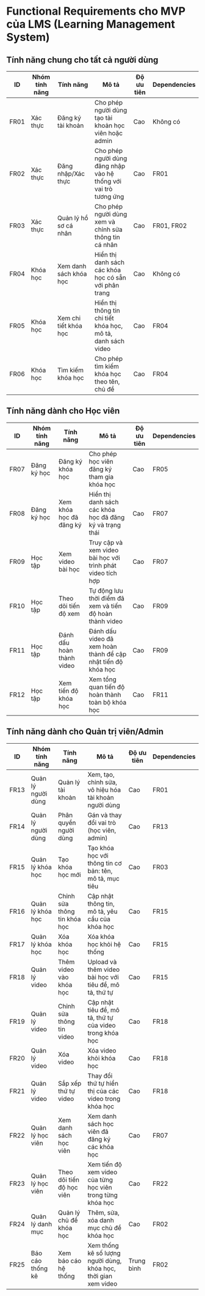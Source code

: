 # Functional Requirements cho MVP của LMS (Learning Management System)

## Tính năng chung cho tất cả người dùng

| ID   | Nhóm tính năng | Tính năng              | Mô tả                                                            | Độ ưu tiên | Dependencies |
| ---- | -------------- | ---------------------- | ---------------------------------------------------------------- | ---------- | ------------ |
| FR01 | Xác thực       | Đăng ký tài khoản      | Cho phép người dùng tạo tài khoản học viên hoặc admin            | Cao        | Không có     |
| FR02 | Xác thực       | Đăng nhập/Xác thực     | Cho phép người dùng đăng nhập vào hệ thống với vai trò tương ứng | Cao        | FR01         |
| FR03 | Xác thực       | Quản lý hồ sơ cá nhân  | Cho phép người dùng xem và chỉnh sửa thông tin cá nhân           | Cao        | FR01, FR02   |
| FR04 | Khóa học       | Xem danh sách khóa học | Hiển thị danh sách các khóa học có sẵn với phân trang            | Cao        | Không có     |
| FR05 | Khóa học       | Xem chi tiết khóa học  | Hiển thị thông tin chi tiết khóa học, mô tả, danh sách video     | Cao        | FR04         |
| FR06 | Khóa học       | Tìm kiếm khóa học      | Cho phép tìm kiếm khóa học theo tên, chủ đề                      | Cao        | FR04         |

## Tính năng dành cho Học viên

| ID   | Nhóm tính năng | Tính năng                 | Mô tả                                                         | Độ ưu tiên | Dependencies |
| ---- | -------------- | ------------------------- | ------------------------------------------------------------- | ---------- | ------------ |
| FR07 | Đăng ký học    | Đăng ký khóa học          | Cho phép học viên đăng ký tham gia khóa học                   | Cao        | FR05         |
| FR08 | Đăng ký học    | Xem khóa học đã đăng ký   | Hiển thị danh sách các khóa học đã đăng ký và trạng thái      | Cao        | FR07         |
| FR09 | Học tập        | Xem video bài học         | Truy cập và xem video bài học với trình phát video tích hợp   | Cao        | FR07         |
| FR10 | Học tập        | Theo dõi tiến độ xem      | Tự động lưu thời điểm đã xem và tiến độ hoàn thành video      | Cao        | FR09         |
| FR11 | Học tập        | Đánh dấu hoàn thành video | Đánh dấu video đã xem hoàn thành để cập nhật tiến độ khóa học | Cao        | FR09         |
| FR12 | Học tập        | Xem tiến độ khóa học      | Xem tổng quan tiến độ hoàn thành toàn bộ khóa học             | Cao        | FR11         |

## Tính năng dành cho Quản trị viên/Admin

| ID   | Nhóm tính năng     | Tính năng                    | Mô tả                                                           | Độ ưu tiên | Dependencies |
| ---- | ------------------ | ---------------------------- | --------------------------------------------------------------- | ---------- | ------------ |
| FR13 | Quản lý người dùng | Quản lý tài khoản            | Xem, tạo, chỉnh sửa, vô hiệu hóa tài khoản người dùng           | Cao        | FR01         |
| FR14 | Quản lý người dùng | Phân quyền người dùng        | Gán và thay đổi vai trò (học viên, admin)                       | Cao        | FR13         |
| FR15 | Quản lý khóa học   | Tạo khóa học mới             | Tạo khóa học với thông tin cơ bản: tên, mô tả, mục tiêu         | Cao        | FR03         |
| FR16 | Quản lý khóa học   | Chỉnh sửa thông tin khóa học | Cập nhật thông tin, mô tả, yêu cầu của khóa học                 | Cao        | FR15         |
| FR17 | Quản lý khóa học   | Xóa khóa học                 | Xóa khóa học khỏi hệ thống                                      | Cao        | FR15         |
| FR18 | Quản lý video      | Thêm video vào khóa học      | Upload và thêm video bài học với tiêu đề, mô tả, thứ tự         | Cao        | FR15         |
| FR19 | Quản lý video      | Chỉnh sửa thông tin video    | Cập nhật tiêu đề, mô tả, thứ tự của video trong khóa học        | Cao        | FR18         |
| FR20 | Quản lý video      | Xóa video                    | Xóa video khỏi khóa học                                         | Cao        | FR18         |
| FR21 | Quản lý video      | Sắp xếp thứ tự video         | Thay đổi thứ tự hiển thị của các video trong khóa học           | Cao        | FR18         |
| FR22 | Quản lý học viên   | Xem danh sách học viên       | Xem danh sách học viên đã đăng ký các khóa học                  | Cao        | FR07         |
| FR23 | Quản lý học viên   | Theo dõi tiến độ học viên    | Xem tiến độ xem video của từng học viên trong từng khóa học     | Cao        | FR22         |
| FR24 | Quản lý danh mục   | Quản lý chủ đề khóa học      | Thêm, sửa, xóa danh mục chủ đề khóa học                         | Cao        | FR02         |
| FR25 | Báo cáo thống kê   | Xem báo cáo hệ thống         | Xem thống kê số lượng người dùng, khóa học, thời gian xem video | Trung bình | FR02         |
